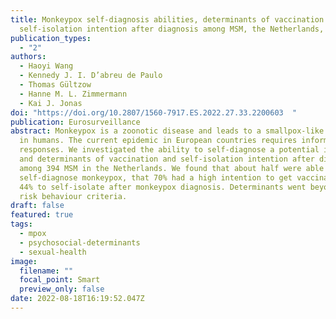 ```yaml
---
title: Monkeypox self-diagnosis abilities, determinants of vaccination and
  self-isolation intention after diagnosis among MSM, the Netherlands, July 2022
publication_types:
  - "2"
authors:
  - Haoyi Wang
  - Kennedy J. I. D’abreu de Paulo
  - Thomas Gültzow
  - Hanne M. L. Zimmermann
  - Kai J. Jonas
doi: "https://doi.org/10.2807/1560-7917.ES.2022.27.33.2200603  "
publication: Eurosurveillance
abstract: Monkeypox is a zoonotic disease and leads to a smallpox-like disease
  in humans. The current epidemic in European countries requires informed
  responses. We investigated the ability to self-diagnose a potential infection,
  and determinants of vaccination and self-isolation intention after diagnosis
  among 394 MSM in the Netherlands. We found that about half were able to
  self-diagnose monkeypox, that 70% had a high intention to get vaccinated and
  44% to self-isolate after monkeypox diagnosis. Determinants went beyond mere
  risk behaviour criteria.
draft: false
featured: true
tags:
  - mpox
  - psychosocial-determinants
  - sexual-health
image:
  filename: ""
  focal_point: Smart
  preview_only: false
date: 2022-08-18T16:19:52.047Z
---
```

